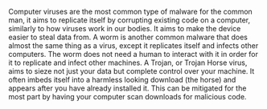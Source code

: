Computer viruses are the most common type of malware for the common man, it aims to replicate itself by corrupting existing code on a computer, similarly to how viruses work in our bodies. It aims to make the device easier to steal data from. 
A worm is another common malware that does almost the same thing as a virus, except it replicates itself and infects other computers. The worm does not need a human to interact with it in order for it to replicate and infect other machines.
A Trojan, or Trojan Horse virus, aims to sieze not just your data but complete control over your machine. It often imbeds itself into a harmless looking download (the horse) and appears after you have already installed it. This can be mitigated for the most part by having your computer scan downloads for malicious code.
